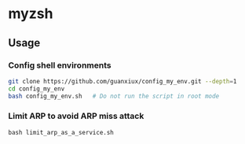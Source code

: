 # myzsh

## Usage

### Config shell environments
```bash
git clone https://github.com/guanxiux/config_my_env.git --depth=1
cd config_my_env
bash config_my_env.sh   # Do not run the script in root mode
```

### Limit ARP to avoid ARP miss attack
```
bash limit_arp_as_a_service.sh
```